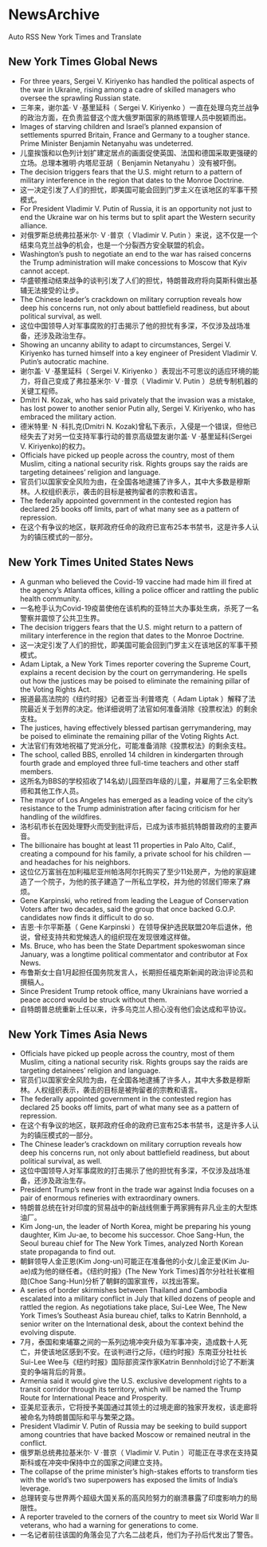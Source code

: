 # NewsArchive
Auto RSS New York Times and Translate

## New York Times Global News
* For three years, Sergei V. Kiriyenko has handled the political aspects of the war in Ukraine, rising among a cadre of skilled managers who oversee the sprawling Russian state.
* 三年来，谢尔盖· V ·基里延科（ Sergei V. Kiriyenko ）一直在处理乌克兰战争的政治方面，在负责监督这个庞大俄罗斯国家的熟练管理人员中脱颖而出。
* Images of starving children and Israel’s planned expansion of settlements spurred Britain, France and Germany to a tougher stance. Prime Minister Benjamin Netanyahu was undeterred.
* 儿童挨饿和以色列计划扩建定居点的画面促使英国、法国和德国采取更强硬的立场。总理本雅明·内塔尼亚胡（ Benjamin Netanyahu ）没有被吓倒。
* The decision triggers fears that the U.S. might return to a pattern of military interference in the region that dates to the Monroe Doctrine.
* 这一决定引发了人们的担忧，即美国可能会回到门罗主义在该地区的军事干预模式。
* For President Vladimir V. Putin of Russia, it is an opportunity not just to end the Ukraine war on his terms but to split apart the Western security alliance.
* 对俄罗斯总统弗拉基米尔· V ·普京（ Vladimir V. Putin ）来说，这不仅是一个结束乌克兰战争的机会，也是一个分裂西方安全联盟的机会。
* Washington’s push to negotiate an end to the war has raised concerns the Trump administration will make concessions to Moscow that Kyiv cannot accept.
* 华盛顿推动结束战争的谈判引发了人们的担忧，特朗普政府将向莫斯科做出基辅无法接受的让步。
* The Chinese leader’s crackdown on military corruption reveals how deep his concerns run, not only about battlefield readiness, but about political survival, as well.
* 这位中国领导人对军事腐败的打击揭示了他的担忧有多深，不仅涉及战场准备，还涉及政治生存。
* Showing an uncanny ability to adapt to circumstances, Sergei V. Kiriyenko has turned himself into a key engineer of President Vladimir V. Putin’s autocratic machine.
* 谢尔盖· V ·基里延科（ Sergei V. Kiriyenko ）表现出不可思议的适应环境的能力，将自己变成了弗拉基米尔· V ·普京（ Vladimir V. Putin ）总统专制机器的关键工程师。
* Dmitri N. Kozak, who has said privately that the invasion was a mistake, has lost power to another senior Putin ally, Sergei V. Kiriyenko, who has embraced the military action.
* 德米特里· N ·科扎克(Dmitri N. Kozak)曾私下表示，入侵是一个错误，但他已经失去了对另一位支持军事行动的普京高级盟友谢尔盖· V ·基里延科(Sergei V. Kiriyenko)的权力。
* Officials have picked up people across the country, most of them Muslim, citing a national security risk. Rights groups say the raids are targeting detainees’ religion and language.
* 官员们以国家安全风险为由，在全国各地逮捕了许多人，其中大多数是穆斯林。人权组织表示，袭击的目标是被拘留者的宗教和语言。
* The federally appointed government in the contested region has declared 25 books off limits, part of what many see as a pattern of repression.
* 在这个有争议的地区，联邦政府任命的政府已宣布25本书禁书，这是许多人认为的镇压模式的一部分。

## New York Times United States News
* A gunman who believed the Covid-19 vaccine had made him ill fired at the agency’s Atlanta offices, killing a police officer and rattling the public health community.
* 一名枪手认为Covid-19疫苗使他在该机构的亚特兰大办事处生病，杀死了一名警察并震惊了公共卫生界。
* The decision triggers fears that the U.S. might return to a pattern of military interference in the region that dates to the Monroe Doctrine.
* 这一决定引发了人们的担忧，即美国可能会回到门罗主义在该地区的军事干预模式。
* Adam Liptak, a New York Times reporter covering the Supreme Court, explains a recent decision by the court on gerrymandering. He spells out how the justices may be poised to eliminate the remaining pillar of the Voting Rights Act.
* 报道最高法院的《纽约时报》记者亚当·利普塔克（ Adam Liptak ）解释了法院最近关于划界的决定。他详细说明了法官如何准备消除《投票权法》的剩余支柱。
* The justices, having effectively blessed partisan gerrymandering, may be poised to eliminate the remaining pillar of the Voting Rights Act.
* 大法官们有效地祝福了党派分化，可能准备消除《投票权法》的剩余支柱。
* The school, called BBS, enrolled 14 children in kindergarten through fourth grade and employed three full-time teachers and other staff members.
* 这所名为BBS的学校招收了14名幼儿园至四年级的儿童，并雇用了三名全职教师和其他工作人员。
* The mayor of Los Angeles has emerged as a leading voice of the city’s resistance to the Trump administration after facing criticism for her handling of the wildfires.
* 洛杉矶市长在因处理野火而受到批评后，已成为该市抵抗特朗普政府的主要声音。
* The billionaire has bought at least 11 properties in Palo Alto, Calif., creating a compound for his family, a private school for his children — and headaches for his neighbors.
* 这位亿万富翁在加利福尼亚州帕洛阿尔托购买了至少11处房产，为他的家庭建造了一个院子，为他的孩子建造了一所私立学校，并为他的邻居们带来了麻烦。
* Gene Karpinski, who retired from leading the League of Conservation Voters after two decades, said the group that once backed G.O.P. candidates now finds it difficult to do so.
* 吉恩·卡尔平斯基（ Gene Karpinski ）在领导保护选民联盟20年后退休，他说，曾经支持共和党候选人的组织现在发现很难这样做。
* Ms. Bruce, who has been the State Department spokeswoman since January, was a longtime political commentator and contributor at Fox News.
* 布鲁斯女士自1月起担任国务院发言人，长期担任福克斯新闻的政治评论员和撰稿人。
* Since President Trump retook office, many Ukrainians have worried a peace accord would be struck without them.
* 自特朗普总统重新上任以来，许多乌克兰人担心没有他们会达成和平协议。

## New York Times Asia News
* Officials have picked up people across the country, most of them Muslim, citing a national security risk. Rights groups say the raids are targeting detainees’ religion and language.
* 官员们以国家安全风险为由，在全国各地逮捕了许多人，其中大多数是穆斯林。人权组织表示，袭击的目标是被拘留者的宗教和语言。
* The federally appointed government in the contested region has declared 25 books off limits, part of what many see as a pattern of repression.
* 在这个有争议的地区，联邦政府任命的政府已宣布25本书禁书，这是许多人认为的镇压模式的一部分。
* The Chinese leader’s crackdown on military corruption reveals how deep his concerns run, not only about battlefield readiness, but about political survival, as well.
* 这位中国领导人对军事腐败的打击揭示了他的担忧有多深，不仅涉及战场准备，还涉及政治生存。
* President Trump’s new front in the trade war against India focuses on a pair of enormous refineries with extraordinary owners.
* 特朗普总统在针对印度的贸易战中的新战线侧重于两家拥有非凡业主的大型炼油厂。
* Kim Jong-un, the leader of North Korea, might be preparing his young daughter, Kim Ju-ae, to become his successor. Choe Sang-Hun, the ​Seoul bureau chief for The New York Times, analyzed North Korean state propaganda to find out.
* 朝鲜领导人金正恩(Kim Jong-un)可能正在准备他的小女儿金正爱(Kim Ju-ae)成为他的继任者。《纽约时报》(The New York Times)首尔分社社长崔相勋(Choe Sang-Hun)分析了朝鲜的国家宣传，以找出答案。
* A series of border skirmishes between Thailand and Cambodia escalated into a military conflict in July that killed dozens of people and rattled the region. As negotiations take place, Sui-Lee Wee, The New York Times’s Southeast Asia bureau chief, talks to Katrin Bennhold, a senior writer on the International desk, about the context behind the evolving dispute.
* 7月，泰国和柬埔寨之间的一系列边境冲突升级为军事冲突，造成数十人死亡，并使该地区感到不安。在谈判进行之际，《纽约时报》东南亚分社社长Sui-Lee Wee与《纽约时报》国际部资深作家Katrin Bennhold讨论了不断演变的争端背后的背景。
* Armenia said it would give the U.S. exclusive development rights to a transit corridor through its territory, which will be named the Trump Route for International Peace and Prosperity.
* 亚美尼亚表示，它将授予美国通过其领土的过境走廊的独家开发权，该走廊将被命名为特朗普国际和平与繁荣之路。
* President Vladimir V. Putin of Russia may be seeking to build support among countries that have backed Moscow or remained neutral in the conflict.
* 俄罗斯总统弗拉基米尔· V ·普京（ Vladimir V. Putin ）可能正在寻求在支持莫斯科或在冲突中保持中立的国家之间建立支持。
* The collapse of the prime minister’s high-stakes efforts to transform ties with the world’s two superpowers has exposed the limits of India’s leverage.
* 总理转变与世界两个超级大国关系的高风险努力的崩溃暴露了印度影响力的局限性。
* A reporter traveled to the corners of the country to meet six World War II veterans, who had a warning for generations to come.
* 一名记者前往该国的角落会见了六名二战老兵，他们为子孙后代发出了警告。

